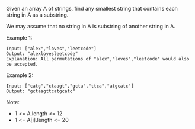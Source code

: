 Given an array A of strings, find any smallest string that contains each string in A as a substring.

We may assume that no string in A is substring of another string in A.

 
Example 1:
```
Input: ["alex","loves","leetcode"]
Output: "alexlovesleetcode"
Explanation: All permutations of "alex","loves","leetcode" would also be accepted.
```
Example 2:
```
Input: ["catg","ctaagt","gcta","ttca","atgcatc"]
Output: "gctaagttcatgcatc"
``` 

Note:

* 1 <= A.length <= 12
* 1 <= A[i].length <= 20
